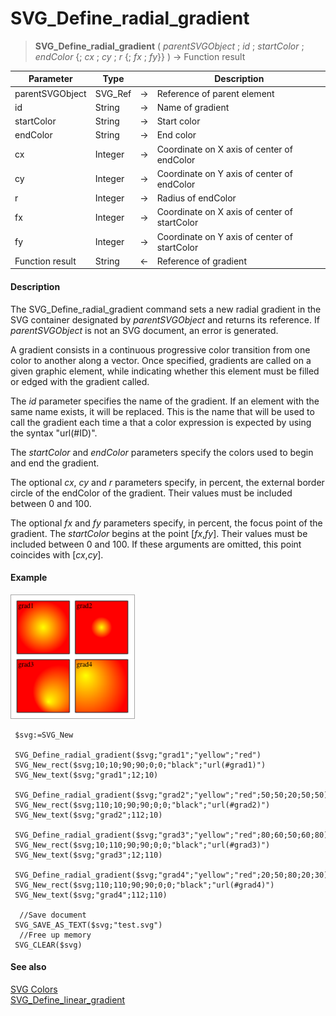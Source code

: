 # SVG_Define_radial_gradient

>**SVG_Define_radial_gradient** ( *parentSVGObject* ; *id* ; *startColor* ; *endColor* {; *cx* ; *cy* ; *r* {; *fx* ; *fy*}} )  -> Function result

| Parameter | Type |  | Description |
| --- | --- | --- | --- |
| parentSVGObject | SVG_Ref | &#8594; | Reference of parent element |
| id | String | &#8594; | Name of gradient |
| startColor | String | &#8594; | Start color |
| endColor | String | &#8594; | End color |
| cx | Integer | &#8594; | Coordinate on X axis of center of endColor |
| cy | Integer | &#8594; | Coordinate on Y axis of center of endColor |
| r | Integer | &#8594; | Radius of endColor |
| fx | Integer | &#8594; | Coordinate on X axis of center of startColor |
| fy | Integer | &#8594; | Coordinate on Y axis of center of startColor |
| Function result | String | &#8592; | Reference of gradient |



#### Description 

The SVG\_Define\_radial\_gradient command sets a new radial gradient in the SVG container designated by *parentSVGObject* and returns its reference. If *parentSVGObject* is not an SVG document, an error is generated.

A gradient consists in a continuous progressive color transition from one color to another along a vector. Once specified, gradients are called on a given graphic element, while indicating whether this element must be filled or edged with the gradient called.

The *id* parameter specifies the name of the gradient. If an element with the same name exists, it will be replaced. This is the name that will be used to call the gradient each time a that a color expression is expected by using the syntax "url(#ID)".

The *startColor* and *endColor* parameters specify the colors used to begin and end the gradient.

The optional *cx*, *cy* and *r* parameters specify, in percent, the external border circle of the endColor of the gradient. Their values must be included between 0 and 100.

The optional *fx* and *fy* parameters specify, in percent, the focus point of the gradient. The *startColor* begins at the point \[*fx*,*fy*\]. Their values must be included between 0 and 100\. If these arguments are omitted, this point coincides with \[*cx*,*cy*\].

#### Example 

![](../images/pict195917.en.png)

```4d
 $svg:=SVG_New
 
 SVG_Define_radial_gradient($svg;"grad1";"yellow";"red")
 SVG_New_rect($svg;10;10;90;90;0;0;"black";"url(#grad1)")
 SVG_New_text($svg;"grad1";12;10)
 
 SVG_Define_radial_gradient($svg;"grad2";"yellow";"red";50;50;20;50;50)
 SVG_New_rect($svg;110;10;90;90;0;0;"black";"url(#grad2)")
 SVG_New_text($svg;"grad2";112;10)
 
 SVG_Define_radial_gradient($svg;"grad3";"yellow";"red";80;60;50;60;80)
 SVG_New_rect($svg;10;110;90;90;0;0;"black";"url(#grad3)")
 SVG_New_text($svg;"grad3";12;110)
 
 SVG_Define_radial_gradient($svg;"grad4";"yellow";"red";20;50;80;20;30)
 SVG_New_rect($svg;110;110;90;90;0;0;"black";"url(#grad4)")
 SVG_New_text($svg;"grad4";112;110)
 
  //Save document
 SVG_SAVE_AS_TEXT($svg;"test.svg")
  //Free up memory
 SVG_CLEAR($svg)
```

#### See also 

[SVG Colors](../colors-and-gradients.md)  
[SVG\_Define\_linear\_gradient](SVG_Define_linear_gradient.md)